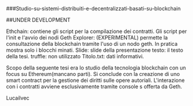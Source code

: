 ###Studio-su-sistemi-distribuiti-e-decentralizzati-basati-su-blockchain

##UNDER DEVELOPMENT

Ethchain: contiene gli script per la compilazione dei contratti. Gli script per l'init e l'avvio dei nodi Geth
Explorer: (EXPERIMENTAL) permette la consultazione della blockchain tramite l'uso di un nodo geth. In pratica mostra solo i blocchi minati.
Slide: slide della presentazione
testo: il testo della tesi.
truffle: non utilizzato
Titolo.txt: dati informativi.

Scopo della seguente tesi era lo studio della tecnologia blockchain con un focus su Ethereum(mancano parti). Si conclude con la creazione di uno smart contract per la gestione dei diritti sulle opere autoriali.
L'interazione con i contratti avviene esclusivamente tramite console s offerta da Geth.

Lucailvec
